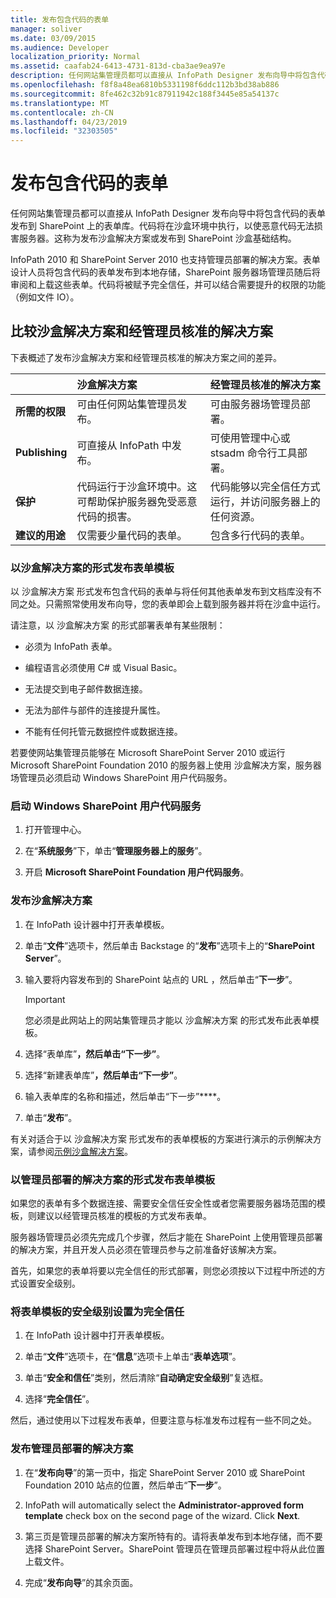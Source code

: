 ```yaml
---
title: 发布包含代码的表单
manager: soliver
ms.date: 03/09/2015
ms.audience: Developer
localization_priority: Normal
ms.assetid: caafab24-6413-4731-813d-cba3ae9ea97e
description: 任何网站集管理员都可以直接从 InfoPath Designer 发布向导中将包含代码的表单发布到 SharePoint 上的表单库。代码将在沙盒环境中执行，以使恶意代码无法损害服务器。这称为发布沙盒解决方案或发布到 SharePoint 沙盒基础结构。
ms.openlocfilehash: f8f8a48ea6810b5331198f6ddc112b3bd38ab886
ms.sourcegitcommit: 8fe462c32b91c87911942c188f3445e85a54137c
ms.translationtype: MT
ms.contentlocale: zh-CN
ms.lasthandoff: 04/23/2019
ms.locfileid: "32303505"
---
```

# <a name="publishing-forms-with-code"></a>发布包含代码的表单

任何网站集管理员都可以直接从 InfoPath Designer 发布向导中将包含代码的表单发布到 SharePoint 上的表单库。代码将在沙盒环境中执行，以使恶意代码无法损害服务器。这称为发布沙盒解决方案或发布到 SharePoint 沙盒基础结构。
  
InfoPath 2010 和 SharePoint Server 2010 也支持管理员部署的解决方案。表单设计人员将包含代码的表单发布到本地存储，SharePoint 服务器场管理员随后将审阅和上载这些表单。代码将被赋予完全信任，并可以结合需要提升的权限的功能（例如文件 IO）。
  
## <a name="comparing-sandboxed-and-administrator-approved-solutions"></a>比较沙盒解决方案和经管理员核准的解决方案

下表概述了发布沙盒解决方案和经管理员核准的解决方案之间的差异。 
  
||**沙盒解决方案**|**经管理员核准的解决方案**|
|:-----|:-----|:-----|
|**所需的权限** <br/> |可由任何网站集管理员发布。  <br/> |可由服务器场管理员部署。  <br/> |
|**Publishing** <br/> |可直接从 InfoPath 中发布。  <br/> |可使用管理中心或 stsadm 命令行工具部署。  <br/> |
|**保护** <br/> |代码运行于沙盒环境中。这可帮助保护服务器免受恶意代码的损害。  <br/> |代码能够以完全信任方式运行，并访问服务器上的任何资源。  <br/> |
|**建议的用途** <br/> |仅需要少量代码的表单。  <br/> |包含多行代码的表单。  <br/> |
   
### <a name="publishing-form-templates-as-sandboxed-solutions"></a>以沙盒解决方案的形式发布表单模板

以 沙盒解决方案 形式发布包含代码的表单与将任何其他表单发布到文档库没有不同之处。只需照常使用发布向导，您的表单即会上载到服务器并将在沙盒中运行。
  
请注意，以 沙盒解决方案 的形式部署表单有某些限制：
  
- 必须为 InfoPath 表单。
    
- 编程语言必须使用 C# 或 Visual Basic。
    
- 无法提交到电子邮件数据连接。
    
- 无法为部件与部件的连接提升属性。
    
- 不能有任何托管元数据控件或数据连接。
    
若要使网站集管理员能够在 Microsoft SharePoint Server 2010 或运行 Microsoft SharePoint Foundation 2010 的服务器上使用 沙盒解决方案，服务器场管理员必须启动 Windows SharePoint 用户代码服务。
  
### <a name="to-start-the-windows-sharepoint-user-code-service"></a>启动 Windows SharePoint 用户代码服务

1. 打开管理中心。
    
2. 在“**系统服务**”下，单击“**管理服务器上的服务**”。
    
3. 开启 **Microsoft SharePoint Foundation 用户代码服务**。
    
### <a name="to-publish-a-sandboxed-solution"></a>发布沙盒解决方案

1. 在 InfoPath 设计器中打开表单模板。
    
2. 单击“**文件**”选项卡，然后单击 Backstage 的“**发布**”选项卡上的“**SharePoint Server**”。 
    
3. 输入要将内容发布到的 SharePoint 站点的 URL ，然后单击“**下一步**”。 
    
    > [!IMPORTANT]
    > 您必须是此网站上的网站集管理员才能以 沙盒解决方案 的形式发布此表单模板。 
  
4. 选择“表单库”****，然后单击“下一步”****。
    
5. 选择“新建表单库”****，然后单击“下一步”****。
    
6. 输入表单库的名称和描述，然后单击“下一步”****。
    
7. 单击“**发布**”。
    
有关对适合于以 沙盒解决方案 形式发布的表单模板的方案进行演示的示例解决方案，请参阅[示例沙盒解决方案](sample-sandboxed-solutions.md)。
  
### <a name="publishing-form-templates-as-administrator-deployed-solutions"></a>以管理员部署的解决方案的形式发布表单模板

如果您的表单有多个数据连接、需要安全信任安全性或者您需要服务器场范围的模板，则建议以经管理员核准的模板的方式发布表单。
  
服务器场管理员必须先完成几个步骤，然后才能在 SharePoint 上使用管理员部署的解决方案，并且开发人员必须在管理员参与之前准备好该解决方案。
  
首先，如果您的表单将要以完全信任的形式部署，则您必须按以下过程中所述的方式设置安全级别。
  
### <a name="to-set-the-security-level-of-a-form-template-to-full-trust"></a>将表单模板的安全级别设置为完全信任

1. 在 InfoPath 设计器中打开表单模板。
    
2. 单击“**文件**”选项卡，在“**信息**”选项卡上单击“**表单选项**”。
    
3. 单击“**安全和信任**”类别，然后清除“**自动确定安全级别**”复选框。 
    
4. 选择“**完全信任**”。
    
然后，通过使用以下过程发布表单，但要注意与标准发布过程有一些不同之处。
  
### <a name="to-publish-an-administrator-deployed-solution"></a>发布管理员部署的解决方案

1. 在“**发布向导**”的第一页中，指定 SharePoint Server 2010 或 SharePoint Foundation 2010 站点的位置，然后单击“**下一步**”。
    
2. InfoPath will automatically select the **Administrator-approved form template** check box on the second page of the wizard. Click **Next**.
    
3. 第三页是管理员部署的解决方案所特有的。请将表单发布到本地存储，而不要选择 SharePoint Server。SharePoint 管理员在管理员部署过程中将从此位置上载文件。
    
4. 完成“**发布向导**”的其余页面。
    

